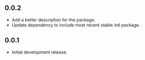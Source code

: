 ## 0.0.2

* Add a better description for the package.
* Update dependency to include most recent stable intl package.

## 0.0.1

* Initial development release.
